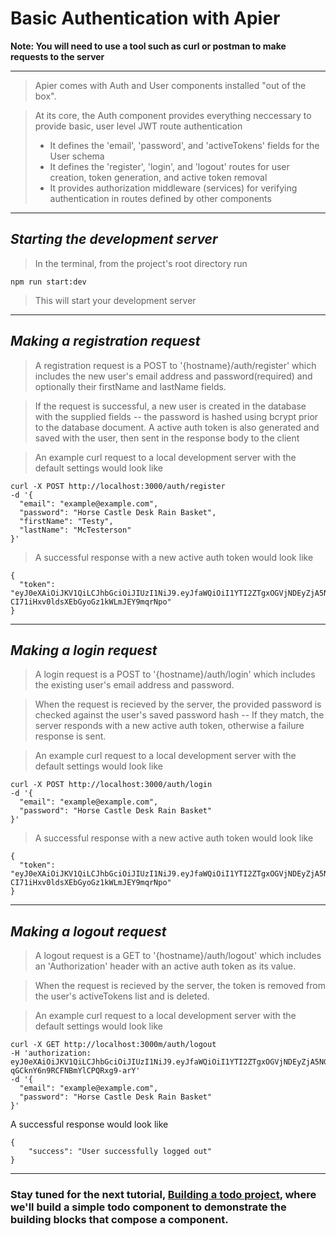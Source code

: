 # Basic Authentication with Apier

**Note: You will need to use a tool such as curl or postman to make requests to
the server**

---

> Apier comes with Auth and User components installed "out of the box".

> At its core, the Auth component provides everything neccessary to provide
> basic, user level JWT route authentication
>
> * It defines the 'email', 'password', and 'activeTokens' fields for the User
>   schema
> * It defines the 'register', 'login', and 'logout' routes for user creation,
>   token generation, and active token removal
> * It provides authorization middleware (services) for verifying authentication
>   in routes defined by other components

---

## _Starting the development server_

> In the terminal, from the project's root directory run

```
npm run start:dev
```

> This will start your development server

---

## _Making a registration request_

> A registration request is a POST to '{hostname}/auth/register' which includes
> the new user's email address and password(required) and optionally their
> firstName and lastName fields.

> If the request is successful, a new user is created in the database with the
> supplied fields -- the password is hashed using bcrypt prior to the database
> document. A active auth token is also generated and saved with the user, then
> sent in the response body to the client

> An example curl request to a local development server with the default
> settings would look like

```
curl -X POST http://localhost:3000/auth/register
-d '{
  "email": "example@example.com",
  "password": "Horse Castle Desk Rain Basket",
  "firstName": "Testy",
  "lastName": "McTesterson"
}'
```

> A successful response with a new active auth token would look like

```
{
  "token": "eyJ0eXAiOiJKV1QiLCJhbGciOiJIUzI1NiJ9.eyJfaWQiOiI1YTI2ZTgxOGVjNDEyZjA5NGY2YTlhMTkiLCJlbWFpbCI6ImV4YW1wbGVAZXhhbXBsZS5jb20iLCJpYXQiOjE1MTI0OTkyMjQ1NzR9.1La2CFu-CI71iHxv0ldsXEbGyoGz1kWLmJEY9mqrNpo"
}
```

---

## _Making a login request_

> A login request is a POST to '{hostname}/auth/login' which includes the
> existing user's email address and password.

> When the request is recieved by the server, the provided password is checked
> against the user's saved password hash -- If they match, the server responds
> with a new active auth token, otherwise a failure response is sent.

> An example curl request to a local development server with the default
> settings would look like

```
curl -X POST http://localhost:3000/auth/login
-d '{
  "email": "example@example.com",
  "password": "Horse Castle Desk Rain Basket"
}'
```

> A successful response with a new active auth token would look like

```
{
  "token": "eyJ0eXAiOiJKV1QiLCJhbGciOiJIUzI1NiJ9.eyJfaWQiOiI1YTI2ZTgxOGVjNDEyZjA5NGY2YTlhMTkiLCJlbWFpbCI6ImV4YW1wbGVAZXhhbXBsZS5jb20iLCJpYXQiOjE1MTI0OTkyMjQ1NzR9.1La2CFu-CI71iHxv0ldsXEbGyoGz1kWLmJEY9mqrNpo"
}
```

---

## _Making a logout request_

> A logout request is a GET to '{hostname}/auth/logout' which includes an
> 'Authorization' header with an active auth token as its value.

> When the request is recieved by the server, the token is removed from the
> user's activeTokens list and is deleted.

> An example curl request to a local development server with the default
> settings would look like

```
curl -X GET http://localhost:3000m/auth/logout
-H 'authorization: eyJ0eXAiOiJKV1QiLCJhbGciOiJIUzI1NiJ9.eyJfaWQiOiI1YTI2ZTgxOGVjNDEyZjA5NGY2YTlhMTkiLCJlbWFpbCI6ImV4YW1wbGVAZXhhbXBsZS5jb20iLCJpYXQiOjE1MTI1MDAwNTQ2ODV9.hOxzzwCxHHAIU7-qGCknY6n9RCFNBmYlCPQRxg9-arY'
-d '{
  "email": "example@example.com",
  "password": "Horse Castle Desk Rain Basket"
}'
```

A successful response would look like

```
{
    "success": "User successfully logged out"
}
```

---

### Stay tuned for the next tutorial, [**Building a todo project**](/docs/2-Building_a_todo_project.md), where we'll build a simple todo component to demonstrate the building blocks that compose a component.
